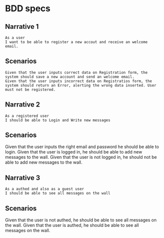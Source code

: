 # BDD specs

## Narrative 1

```
As a user 
I want to be able to register a new accout and receive an welcome email. 
```

## Scenarios
```
Given that the user inputs correct data on Registration form, the system should save a new account and send an welcome email.
Given that the user inputs incorrect data on Registratios form, the system should return an Error, alerting the wrong data inserted. User must not be registered.
```

## Narrative 2
```
As a registered user 
I should be able to Login and Write new messages
```

## Scenarios
Given that the user inputs the right email and password he should be able to login.
Given that the user is logged in, he should be able to add new messages to the wall.
Given that the user is not logged in, he should not be able to add new messages to the wall.

## Narrative 3
```
As a authed and also as a guest user 
I should be able to see all messages on the wall
```

## Scenarios
Given that the user is not authed, he should be able to see all messages on the wall.
Given that the user is authed, he should be able to see all messages on the wall.